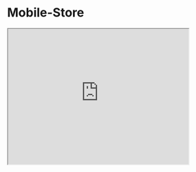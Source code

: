 # Mobile-Store

<iframe width="420" height="315"
src="https://www.youtube.com/embed/7j3GWoMKYEU">
</iframe>
